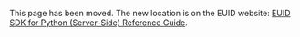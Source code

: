 This page has been moved. The new location is on the EUID website: [EUID SDK for Python (Server-Side) Reference Guide](https://euid.eu/docs/sdks/sdk-ref-python).
